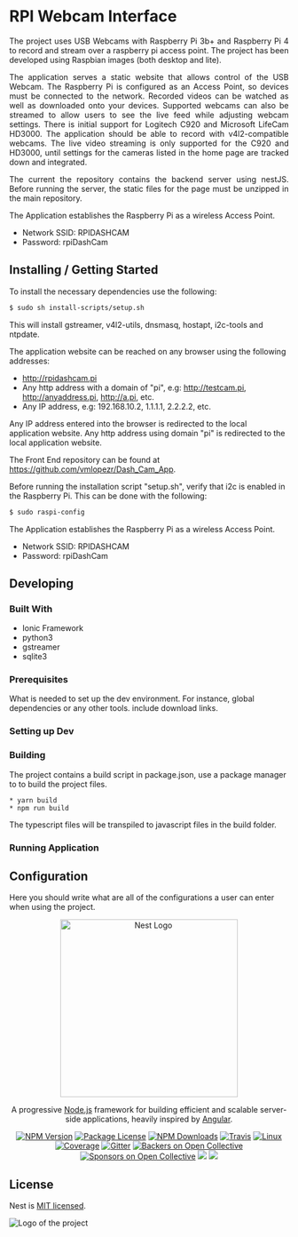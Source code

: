 # RPI Webcam Interface

<p style="text-align:justify">The project uses USB Webcams with Raspberry Pi 3b+
  and Raspberry Pi 4 to record and stream over a raspberry pi access point. The project 
  has been developed using Raspbian images (both desktop and lite).</p>
<p style="text-align:justify">The application serves a static website that allows control of the USB Webcam. The
Raspberry Pi is configured as an Access Point, so devices must be connected to the network.
Recorded videos can be watched as well as downloaded onto your devices. Supported webcams
can also be streamed to allow users to see the live feed while adjusting webcam settings.
There is initial support for Logitech C920 and Microsoft LifeCam HD3000. 
The application should be able to record with v4l2-compatible webcams. 
The live video streaming is only supported for the C920 and HD3000, until 
settings for the cameras listed in the home page are tracked down and integrated. </p>

<p style="text-align:justify">The current the repository contains the backend server using nestJS. 
Before running the server, the static files for the page must be unzipped 
in the main repository. </p>

The Application establishes the Raspberry Pi as a wireless Access Point.

<ul>
  <li>Network SSID: RPIDASHCAM</li>
  <li>Password: rpiDashCam</li>
</ul>

## Installing / Getting Started

To install the necessary dependencies use the following:

```bash
$ sudo sh install-scripts/setup.sh
```

This will install gstreamer, v4l2-utils, dnsmasq, hostapt, i2c-tools and ntpdate.

The application website can be reached on any browser using the following addresses:

- http://rpidashcam.pi
- Any http address with a domain of "pi", e.g: http://testcam.pi, http://anyaddress.pi, http://a.pi, etc.
- Any IP address, e.g: 192.168.10.2, 1.1.1.1, 2.2.2.2, etc.

Any IP address entered into the browser is redirected to the local application website.
Any http address using domain "pi" is redirected to the local application website.

The Front End repository can be found at https://github.com/vmlopezr/Dash_Cam_App.

Before running the installation script "setup.sh", verify that i2c is enabled in the Raspberry Pi.
This can be done with the following:

```bash
$ sudo raspi-config
```

The Application establishes the Raspberry Pi as a wireless Access Point.

<ul>
  <li>Network SSID: RPIDASHCAM</li>
  <li>Password: rpiDashCam</li>
</ul>

## Developing

### Built With

- Ionic Framework
- python3
- gstreamer
- sqlite3

### Prerequisites

What is needed to set up the dev environment. For instance, global dependencies or any other tools. include download links.

### Setting up Dev

### Building

The project contains a build script in package.json, use a package manager to
to build the project files.

```shell
* yarn build
* npm run build
```

The typescript files will be transpiled to javascript files in the build folder.

### Running Application

## Configuration

Here you should write what are all of the configurations a user can enter when
using the project.

<p align="center">
  <a href="http://nestjs.com/" target="blank"><img src="https://nestjs.com/img/logo_text.svg" width="320" alt="Nest Logo" /></a>
</p>

[travis-image]: https://api.travis-ci.org/nestjs/nest.svg?branch=master
[travis-url]: https://travis-ci.org/nestjs/nest
[linux-image]: https://img.shields.io/travis/nestjs/nest/master.svg?label=linux
[linux-url]: https://travis-ci.org/nestjs/nest

  <p align="center">A progressive <a href="http://nodejs.org" target="blank">Node.js</a> framework for building efficient and scalable server-side applications, heavily inspired by <a href="https://angular.io" target="blank">Angular</a>.</p>
    <p align="center">
<a href="https://www.npmjs.com/~nestjscore"><img src="https://img.shields.io/npm/v/@nestjs/core.svg" alt="NPM Version" /></a>
<a href="https://www.npmjs.com/~nestjscore"><img src="https://img.shields.io/npm/l/@nestjs/core.svg" alt="Package License" /></a>
<a href="https://www.npmjs.com/~nestjscore"><img src="https://img.shields.io/npm/dm/@nestjs/core.svg" alt="NPM Downloads" /></a>
<a href="https://travis-ci.org/nestjs/nest"><img src="https://api.travis-ci.org/nestjs/nest.svg?branch=master" alt="Travis" /></a>
<a href="https://travis-ci.org/nestjs/nest"><img src="https://img.shields.io/travis/nestjs/nest/master.svg?label=linux" alt="Linux" /></a>
<a href="https://coveralls.io/github/nestjs/nest?branch=master"><img src="https://coveralls.io/repos/github/nestjs/nest/badge.svg?branch=master#5" alt="Coverage" /></a>
<a href="https://gitter.im/nestjs/nestjs?utm_source=badge&utm_medium=badge&utm_campaign=pr-badge&utm_content=body_badge"><img src="https://badges.gitter.im/nestjs/nestjs.svg" alt="Gitter" /></a>
<a href="https://opencollective.com/nest#backer"><img src="https://opencollective.com/nest/backers/badge.svg" alt="Backers on Open Collective" /></a>
<a href="https://opencollective.com/nest#sponsor"><img src="https://opencollective.com/nest/sponsors/badge.svg" alt="Sponsors on Open Collective" /></a>
  <a href="https://paypal.me/kamilmysliwiec"><img src="https://img.shields.io/badge/Donate-PayPal-dc3d53.svg"/></a>
  <a href="https://twitter.com/nestframework"><img src="https://img.shields.io/twitter/follow/nestframework.svg?style=social&label=Follow"></a>
</p>
  <!--[![Backers on Open Collective](https://opencollective.com/nest/backers/badge.svg)](https://opencollective.com/nest#backer)
  [![Sponsors on Open Collective](https://opencollective.com/nest/sponsors/badge.svg)](https://opencollective.com/nest#sponsor)-->

## License

Nest is [MIT licensed](LICENSE).

![Logo of the project](./images/logo.sample.png)

